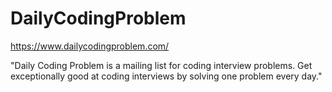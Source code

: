 # DailyCodingProblem
https://www.dailycodingproblem.com/

"Daily Coding Problem is a mailing list for coding interview problems. Get exceptionally good at coding interviews by solving one problem every day."

